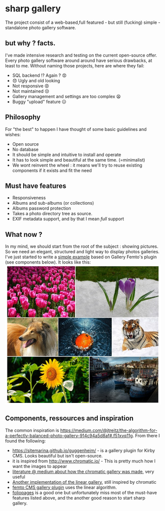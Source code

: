 # sharp gallery
The project consist of a web-based,full featured - but still (fucking) simple - standalone photo gallery software.

## but why ? facts.
I've made intensive research and testing on the current open-source offer. Every photo gallery software around around have serious drawbacks, at least to me. Without naming those projects, here are where they fail:
- SQL backend !? Again ? :rage:
- :disappointed: Ugly and old looking
- Not responsive :rage:
- Not maintained :unamused:
- Gallery management and settings are too complex :tired_face:
- Buggy "upload" feature :expressionless:

## Philosophy
For "the best" to happen I have thought of some basic guidelines and wishes:
- Open source
- No database
- It should be simple and intuitive to install and operate
- It has to look simple and beautiful at the same time. (=minimalist)
- We wont reinvent the wheel : it means we'll try to reuse existing components if it exists and fit the need

## Must have features
- Responsiveness
- Albums and sub-albums (or collections)
- Albums password protection
- Takes a photo directory tree as source.
- EXIF metadata support, and by that I mean *full* support

## What now ?
In my mind, we should start from the root of the subject : showing pictures. So we need an elegant, structured and light way to display photos galleries.
I've just started to write a [simple example](Examples/) based on Gallery Femto's plugin (see components below). It looks like this:
 ![gal](Examples/sshot/lineargal.jpg)


## Components, ressources and inspiration
The common inspiration is https://medium.com/@jtreitz/the-algorithm-for-a-perfectly-balanced-photo-gallery-914c94a5d8af#.f51xvq11g. From there I found the following:

 - https://sitemarina.github.io/guggenheim/ - is a gallery plugin for Kirby CMS. Looks beautiful but isn't open-source.
 - it is inspired from http://www.chromatic.io/ - This is pretty much how I want the images to appear
 - [literature @ medium about how the chromatic gallery was made](https://medium.com/@jtreitz/the-algorithm-for-a-perfectly-balanced-photo-gallery-914c94a5d8af#.f51xvq11g), very useful
 - [Another implementation of the linear gallery](https://medium.com/swlh/in-search-of-the-perfect-image-gallery-34f46f7615a1#.n6gwrfy9q), still inspired by chromatic
 - [femto CMS gallery plugin](https://github.com/neckcen/femto-plugin/tree/master/gallery) uses the linear algorithm.
 - [foliopages](http://www.foliopages.com/php-jquery-ajax-photo-gallery-no-database) is a good one but unfortunately miss most of the must-have features listed above, and the another good reason to start sharp gallery.
